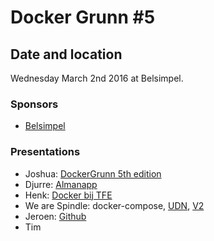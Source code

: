 # Docker Grunn #5

## Date and location

Wednesday March 2nd 2016 at Belsimpel.

### Sponsors

* [Belsimpel](https://www.werkenbijbelsimpel.nl/)

### Presentations

* Joshua: [DockerGrunn 5th edition](https://speakerdeck.com/zout/dockergrunn-5th-edition)
* Djurre: [Almanapp](https://raw.githubusercontent.com/dockergrunn/samples/master/05%20-%20DockerGrunn%20%235/Almanapp_Docker.pdf)
* Henk: [Docker bij TFE](https://speakerdeck.com/hbokh/docker-bij-tfe)
* We are Spindle: docker-compose, [UDN](https://raw.githubusercontent.com/dockergrunn/samples/master/05%20-%20DockerGrunn%20%235/docker-compose.udn.yml), [V2](https://raw.githubusercontent.com/dockergrunn/samples/master/05%20-%20DockerGrunn%20%235/docker-compose.v2.yml)
* Jeroen: [Github](https://github.com/JeroenBoersma/docker-compose-development)
* Tim
